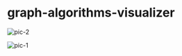 # graph-algorithms-visualizer

![pic-2](https://user-images.githubusercontent.com/67159193/128070172-27868840-b74b-4e9c-be6c-f6afe41fd96c.png)


![pic-1](https://user-images.githubusercontent.com/67159193/128070160-32e34592-6edf-483a-b408-eb57f4e7b964.PNG)


